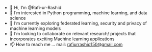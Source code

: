 - 👋 Hi, I’m @Rafi-ur-Rashid
- 👀 I’m interested in Python programming, machine learning, and data science
- 🌱 I’m currently exploring federated learning, security and privacy of machine learning models
- 💞️ I’m looking to collaborate on relevant research/ projects that incorporates exciting Machine learning applications
- 📫 How to reach me ... mail: rafiurrashid150@gmail.com

<!---
Rafi-ur-Rashid/Rafi-ur-Rashid is a ✨ special ✨ repository because its `README.md` (this file) appears on your GitHub profile.
You can click the Preview link to take a look at your changes.
--->
